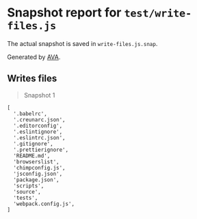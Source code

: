 # Snapshot report for `test/write-files.js`

The actual snapshot is saved in `write-files.js.snap`.

Generated by [AVA](https://ava.li).

## Writes files

> Snapshot 1

    [
      '.babelrc',
      '.creunarc.json',
      '.editorconfig',
      '.eslintignore',
      '.eslintrc.json',
      '.gitignore',
      '.prettierignore',
      'README.md',
      'browserslist',
      'chimpconfig.js',
      'jsconfig.json',
      'package.json',
      'scripts',
      'source',
      'tests',
      'webpack.config.js',
    ]
